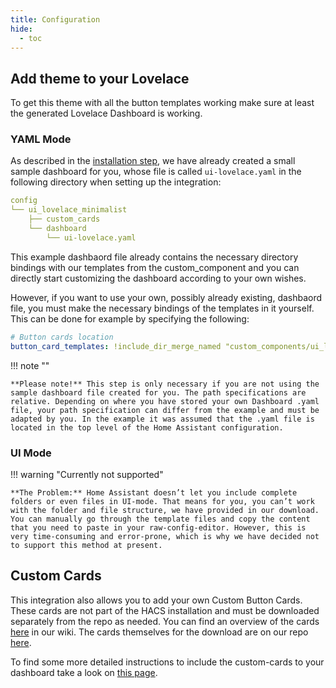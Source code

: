 ```yaml
---
title: Configuration
hide:
  - toc
---
```

<!-- markdownlint-disable MD046 -->
## Add theme to your Lovelace

To get this theme with all the button templates working make sure at least the generated Lovelace Dashboard is working.

### YAML Mode

As described in the [installation step](https://ui-lovelace-minimalist.github.io/UI/setup/installation/#install-integration), we have already created a small sample dashboard for you, whose file is called `ui-lovelace.yaml` in the following directory when setting up the integration:

```yaml
config
└── ui_lovelace_minimalist
    ├── custom_cards
    └── dashboard
        └── ui-lovelace.yaml
```

This example dashbaord file already contains the necessary directory bindings with our templates from the custom_component and you can directly start customizing the dashboard according to your own wishes.

However, if you want to use your own, possibly already existing, dashbaord file, you must make the necessary bindings of the templates in it yourself. This can be done for example by specifying the following:

```yaml
# Button cards location
button_card_templates: !include_dir_merge_named "custom_components/ui_lovelace_minimalist/__ui_minimalist__/ulm_templates/"
```

!!! note ""

    **Please note!** This step is only necessary if you are not using the sample dashboard file created for you. The path specifications are relative. Depending on where you have stored your own Dashboard .yaml file, your path specification can differ from the example and must be adapted by you. In the example it was assumed that the .yaml file is located in the top level of the Home Assistant configuration.

### UI Mode

!!! warning "Currently not supported"

    **The Problem:** Home Assistant doesn’t let you include complete folders or even files in UI-mode. That means for you, you can’t work with the folder and file structure, we have provided in our download.
    You can manually go through the template files and copy the content that you need to paste in your raw-config-editor. However, this is very time-consuming and error-prone, which is why we have decided not to support this method at present.

## Custom Cards

This integration also allows you to add your own Custom Button Cards. These cards are not part of the HACS installation and must be downloaded separately from the repo as needed. You can find an overview of the cards [here](https://ui-lovelace-minimalist.github.io/UI/usage/custom_cards/custom_card_bar_card/) in our wiki. The cards themselves for the download are on our repo [here](https://github.com/UI-Lovelace-Minimalist/UI/tree/main/custom_cards).

To find some more detailed instructions to include the custom-cards to your dashboard take a look on [this page](https://ui-lovelace-minimalist.github.io/UI/setup/custom_cards/).
